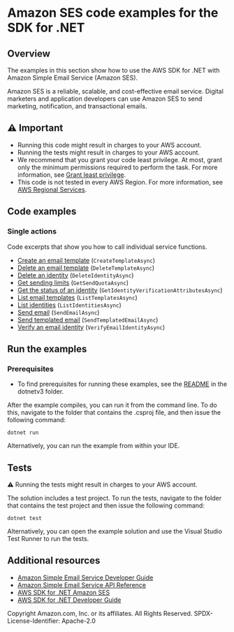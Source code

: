 # Amazon SES code examples for the SDK for .NET

## Overview
The examples in this section show how to use the AWS SDK for .NET with Amazon Simple Email Service (Amazon SES).

Amazon SES is a reliable, scalable, and cost-effective email service. Digital marketers and application developers can use Amazon SES to send marketing, notification, and transactional emails.

## ⚠️ Important
* Running this code might result in charges to your AWS account.
* Running the tests might result in charges to your AWS account.
* We recommend that you grant your code least privilege. At most, grant only the minimum permissions required to perform the task. For more information, see [Grant least privilege](https://docs.aws.amazon.com/IAM/latest/UserGuide/best-practices.html#grant-least-privilege).
* This code is not tested in every AWS Region. For more information, see [AWS Regional Services](https://aws.amazon.com/about-aws/global-infrastructure/regional-product-services).

## Code examples

### Single actions
Code excerpts that show you how to call individual service functions.
* [Create an email template](Actions/SESActionExamples.cs) (`CreateTemplateAsync`)
* [Delete an email template](Actions/SESActionExamples.cs) (`DeleteTemplateAsync`)
* [Delete an identity](Actions/SESActionExamples.cs) (`DeleteIdentityAsync`)
* [Get sending limits](Actions/SESActionExamples.cs) (`GetSendQuotaAsync`)
* [Get the status of an identity](Actions/SESActionExamples.cs) (`GetIdentityVerificationAttributesAsync`)
* [List email templates](Actions/SESActionExamples.cs) (`ListTemplatesAsync`)
* [List identities](Actions/SESActionExamples.cs) (`ListIdentitiesAsync`)
* [Send email](Actions/SESActionExamples.cs) (`SendEmailAsync`)
* [Send templated email](Actions/SESActionExamples.cs) (`SendTemplatedEmailAsync`)
* [Verify an email identity](Actions/SESActionExamples.cs) (`VerifyEmailIdentityAsync`)

## Run the examples

### Prerequisites
* To find prerequisites for running these examples, see the
[README](../README.md#Prerequisites) in the dotnetv3 folder.

After the example compiles, you can run it from the command line. To
do this, navigate to the folder that contains the .csproj file, and then
issue the following command:

```
dotnet run
```

Alternatively, you can run the example from within your IDE.

## Tests
⚠️ Running the tests might result in charges to your AWS account.

The solution includes a test project. To run the tests, navigate to the folder that contains the test project and then issue the following command:

```
dotnet test
```

Alternatively, you can open the example solution and use the Visual Studio Test Runner to run the tests.

## Additional resources
* [Amazon Simple Email Service Developer Guide](https://docs.aws.amazon.com/ses/latest/dg/index.html)
* [Amazon Simple Email Service API Reference](https://docs.aws.amazon.com/ses/latest/APIReference/Welcome.html)
* [AWS SDK for .NET Amazon SES](https://docs.aws.amazon.com/sdkfornet/v3/apidocs/items/SimpleEmail/NSimpleEmail.html)
* [AWS SDK for .NET Developer Guide](https://docs.aws.amazon.com/sdk-for-net/v3/developer-guide/welcome.html)

Copyright Amazon.com, Inc. or its affiliates. All Rights Reserved. SPDX-License-Identifier: Apache-2.0

